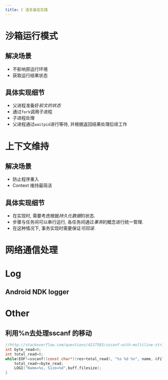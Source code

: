 ```yaml
---
title: C 语言最佳实践
---
```


# 沙箱运行模式

## 解决场景

- 不影响原运行环境
- 获取运行结果状态

## 具体实现细节

- 父进程准备好*前文的状态*
- 通过`fork`调用子进程
- 子进程处理
- 父进程通过`waitpid`进行等待, 并根据返回结果处理后续工作

<script src="http://gist.github.com/qianjigui/8644808.js"></script>

# 上下文维持

## 解决场景
- 防止程序重入
- Context 维持最简洁

## 具体实现细节

- 在实现时, 需要考虑根据*持久化数据*的状态.
- 步骤与任务间可以串行运行, 各任务间通过*事务*的概念进行统一管理.
- 在这种情况下, 事务实现时需要保证*可回滚*.

<script src="https://gist.github.com/qianjigui/8663359.js"></script>



# 网络通信处理

# Log

## Android NDK logger

<script src="https://gist.github.com/qianjigui/8910802.js"></script>

# Other

## 利用%n去处理sscanf 的移动

```c
//http://stackoverflow.com/questions/4217583/sscanf-with-multiline-string
int byte_read=0;
int total_read=0;
while(EOF!=sscanf((const char*)(res+total_read), "%s %d %n", name, &filesize, &byte_read)){
    total_read+=byte_read;
    LOGI("Name=%s, Size=%d",buff,filesize);
}
```

